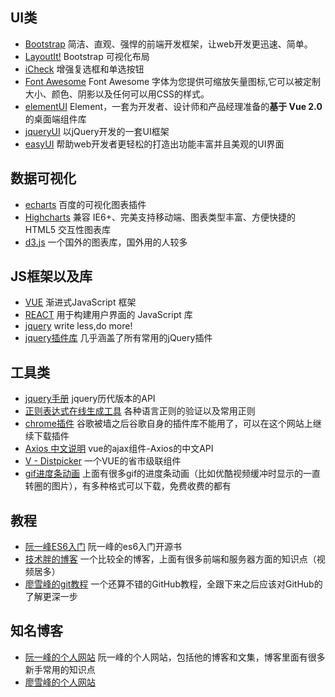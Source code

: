 ## UI类
- [Bootstrap](http://www.bootcss.com/) 简洁、直观、强悍的前端开发框架，让web开发更迅速、简单。
- [LayoutIt!](http://www.bootcss.com/p/layoutit/) Bootstrap 可视化布局
- [iCheck](http://www.bootcss.com/p/icheck/) 增强复选框和单选按钮
- [Font Awesome](http://www.fontawesome.com.cn/) Font Awesome 字体为您提供可缩放矢量图标,它可以被定制大小、颜色、阴影以及任何可以用CSS的样式。
- [elementUI](http://element-cn.eleme.io/#/zh-CN) Element，一套为开发者、设计师和产品经理准备的**基于 Vue 2.0** 的桌面端组件库
- [jqueryUI](http://jqueryui.com/) 以jQuery开发的一套UI框架
- [easyUI](http://www.jeasyui.net/) 帮助web开发者更轻松的打造出功能丰富并且美观的UI界面
## 数据可视化
- [echarts](http://echarts.baidu.com/) 百度的可视化图表插件
- [Highcharts](http://www.hcharts.cn/) 兼容 IE6+、完美支持移动端、图表类型丰富、方便快捷的 HTML5 交互性图表库
- [d3.js](https://d3js.org/) 一个国外的图表库，国外用的人较多
## JS框架以及库
- [VUE](https://cn.vuejs.org/) 渐进式JavaScript 框架
- [REACT](https://doc.react-china.org/) 用于构建用户界面的 JavaScript 库
- [jquery](http://jquery.com/) write less,do more!
- [jquery插件库](http://www.jq22.com/index.aspx) 几乎涵盖了所有常用的jQuery插件
## 工具类
- [jquery手册](http://jquery.cuishifeng.cn/index.html) jquery历代版本的API
- [正则表达式在线生成工具](http://tools.jb51.net/regex/create_reg) 各种语言正则的验证以及常用正则
- [chrome插件](http://www.cnplugins.com/) 谷歌被墙之后谷歌自身的插件库不能用了，可以在这个网站上继续下载插件
- [Axios 中文说明](https://www.kancloud.cn/yunye/axios/234845) vue的ajax组件-Axios的中文API
- [V - Distpicker](https://distpicker.iline.co/) 一个VUE的省市级联组件
- [gif进度条动画](https://icons8.com/preloaders/) 上面有很多gif的进度条动画（比如优酷视频缓冲时显示的一直转圈的图片），有多种格式可以下载，免费收费的都有
## 教程
- [阮一峰ES6入门](http://es6.ruanyifeng.com/) 阮一峰的es6入门开源书
- [技术胖的博客](http://jspang.com/) 一个比较全的博客，上面有很多前端和服务器方面的知识点（视频居多）
- [廖雪峰的git教程](https://www.liaoxuefeng.com/wiki/0013739516305929606dd18361248578c67b8067c8c017b000/) 一个还算不错的GitHub教程，全跟下来之后应该对GitHub的了解更深一步
## 知名博客
- [阮一峰的个人网站](http://www.ruanyifeng.com/home.html) 阮一峰的个人网站，包括他的博客和文集，博客里面有很多新手常用的知识点
- [廖雪峰的个人网站](https://www.liaoxuefeng.com/)